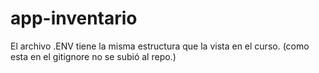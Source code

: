 # app-inventario

El archivo .ENV tiene la misma estructura que la vista en el curso. (como esta en el gitignore no se subió al repo.)
